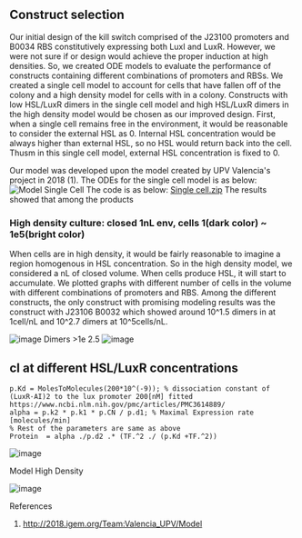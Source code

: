 

## Construct selection
Our initial design of the kill switch comprised of the J23100 promoters and B0034 RBS constitutively expressing both LuxI and LuxR. However, we were not sure if or design would achieve the proper induction at high densities. So, we created ODE models to evaluate the performance of constructs containing different combinations of promoters and RBSs. We created a single cell model to account for cells that have fallen off of the colony and a high density model for cells with in a colony. Constructs with low HSL/LuxR dimers in the single cell model and high HSL/LuxR dimers in the high density model would be chosen as our improved design.
First, when a single cell remains free in the environment, it would be reasonable to consider the external HSL as 0. Internal HSL concentration would be always higher than external HSL, so no HSL would return back into the cell. Thusm in this single cell model, external HSL concentration is fixed to 0. 

Our model was developed upon the model created by UPV Valencia's project in 2018 (1).
The ODEs for the single cell model is as below:
![Model Single Cell](https://user-images.githubusercontent.com/87221166/137178223-a3d765e0-58d2-4e31-88ba-e6ceb87d8b5a.png)
The code is as below:
[Single cell.zip](https://github.com/KUAS-Korea/KUAS-2021-igem/files/7350394/Single.cell.zip)
The results showed that among the products 


### High density culture: closed 1nL env, cells 1(dark color) ~ 1e5(bright color) 

When cells are in high density, it would be fairly reasonable to imagine a region homogenous in HSL concentration. So in the high density model, we considered a nL of closed volume. When cells produce HSL, it will start to accumulate. We plotted graphs with different number of cells in the volume with different combinations of promoters and RBS. Among the different constructs, the only construct with promising modeling results was the construct with J23106 B0032 which showed around 10^1.5 dimers in at 1cell/nL and 10^2.7 dimers at 10^5cells/nL.

![image](https://user-images.githubusercontent.com/87188354/135296285-d6b808c3-11e8-4cff-aed6-674428672736.png)
Dimers >1e 2.5
![image](https://user-images.githubusercontent.com/87188354/135296306-2c1edd0a-9f53-4468-bbee-e1bfce6c6a0d.png)


## cI at different HSL/LuxR concentrations
    
    p.Kd = MolesToMolecules(200*10^(-9)); % dissociation constant of (LuxR·AI)2 to the lux promoter 200[nM] fitted https://www.ncbi.nlm.nih.gov/pmc/articles/PMC3614889/
    alpha = p.k2 * p.k1 * p.CN / p.d1; % Maximal Expression rate [molecules/min]   
    % Rest of the parameters are same as above
    Protein  = alpha ./p.d2 .* (TF.^2 ./ (p.Kd +TF.^2))
![image](https://user-images.githubusercontent.com/87188354/134773893-b7194059-6af8-4751-ba8a-9c0f2fc21aeb.png)




Model High Density

![image](https://user-images.githubusercontent.com/87221166/137178718-45debb01-9621-4b02-b3ae-28088e90de0c.png)

References

1. http://2018.igem.org/Team:Valencia_UPV/Model
